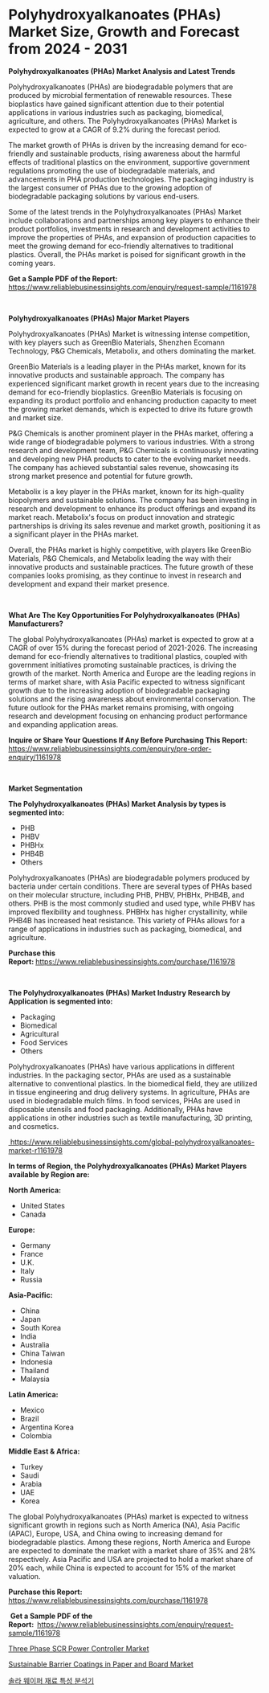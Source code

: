 <p><h1>Polyhydroxyalkanoates (PHAs) Market Size, Growth and Forecast from 2024 - 2031</h1></p><p><strong>Polyhydroxyalkanoates (PHAs) Market Analysis and Latest Trends</strong></p>
<p><p>Polyhydroxyalkanoates (PHAs) are biodegradable polymers that are produced by microbial fermentation of renewable resources. These bioplastics have gained significant attention due to their potential applications in various industries such as packaging, biomedical, agriculture, and others. The Polyhydroxyalkanoates (PHAs) Market is expected to grow at a CAGR of 9.2% during the forecast period.</p><p>The market growth of PHAs is driven by the increasing demand for eco-friendly and sustainable products, rising awareness about the harmful effects of traditional plastics on the environment, supportive government regulations promoting the use of biodegradable materials, and advancements in PHA production technologies. The packaging industry is the largest consumer of PHAs due to the growing adoption of biodegradable packaging solutions by various end-users.</p><p>Some of the latest trends in the Polyhydroxyalkanoates (PHAs) Market include collaborations and partnerships among key players to enhance their product portfolios, investments in research and development activities to improve the properties of PHAs, and expansion of production capacities to meet the growing demand for eco-friendly alternatives to traditional plastics. Overall, the PHAs market is poised for significant growth in the coming years.</p></p>
<p><strong>Get a Sample PDF of the Report:&nbsp;</strong> <a href="https://www.reliablebusinessinsights.com/enquiry/request-sample/1161978">https://www.reliablebusinessinsights.com/enquiry/request-sample/1161978</a></p>
<p>&nbsp;</p>
<p><strong>Polyhydroxyalkanoates (PHAs) Major Market Players</strong></p>
<p><p>Polyhydroxyalkanoates (PHAs) Market is witnessing intense competition, with key players such as GreenBio Materials, Shenzhen Ecomann Technology, P&G Chemicals, Metabolix, and others dominating the market. </p><p>GreenBio Materials is a leading player in the PHAs market, known for its innovative products and sustainable approach. The company has experienced significant market growth in recent years due to the increasing demand for eco-friendly bioplastics. GreenBio Materials is focusing on expanding its product portfolio and enhancing production capacity to meet the growing market demands, which is expected to drive its future growth and market size.</p><p>P&G Chemicals is another prominent player in the PHAs market, offering a wide range of biodegradable polymers to various industries. With a strong research and development team, P&G Chemicals is continuously innovating and developing new PHA products to cater to the evolving market needs. The company has achieved substantial sales revenue, showcasing its strong market presence and potential for future growth.</p><p>Metabolix is a key player in the PHAs market, known for its high-quality biopolymers and sustainable solutions. The company has been investing in research and development to enhance its product offerings and expand its market reach. Metabolix's focus on product innovation and strategic partnerships is driving its sales revenue and market growth, positioning it as a significant player in the PHAs market.</p><p>Overall, the PHAs market is highly competitive, with players like GreenBio Materials, P&G Chemicals, and Metabolix leading the way with their innovative products and sustainable practices. The future growth of these companies looks promising, as they continue to invest in research and development and expand their market presence.</p></p>
<p>&nbsp;</p>
<p><strong>What Are The Key Opportunities For Polyhydroxyalkanoates (PHAs) Manufacturers?</strong></p>
<p><p>The global Polyhydroxyalkanoates (PHAs) market is expected to grow at a CAGR of over 15% during the forecast period of 2021-2026. The increasing demand for eco-friendly alternatives to traditional plastics, coupled with government initiatives promoting sustainable practices, is driving the growth of the market. North America and Europe are the leading regions in terms of market share, with Asia Pacific expected to witness significant growth due to the increasing adoption of biodegradable packaging solutions and the rising awareness about environmental conservation. The future outlook for the PHAs market remains promising, with ongoing research and development focusing on enhancing product performance and expanding application areas.</p></p>
<p><strong>Inquire or Share Your Questions If Any Before Purchasing This Report:</strong> <a href="https://www.reliablebusinessinsights.com/enquiry/pre-order-enquiry/1161978">https://www.reliablebusinessinsights.com/enquiry/pre-order-enquiry/1161978</a></p>
<p>&nbsp;</p>
<p><strong>Market Segmentation</strong></p>
<p><strong>The Polyhydroxyalkanoates (PHAs) Market Analysis by types is segmented into:</strong></p>
<p><ul><li>PHB</li><li>PHBV</li><li>PHBHx</li><li>PHB4B</li><li>Others</li></ul></p>
<p><p>Polyhydroxyalkanoates (PHAs) are biodegradable polymers produced by bacteria under certain conditions. There are several types of PHAs based on their molecular structure, including PHB, PHBV, PHBHx, PHB4B, and others. PHB is the most commonly studied and used type, while PHBV has improved flexibility and toughness. PHBHx has higher crystallinity, while PHB4B has increased heat resistance. This variety of PHAs allows for a range of applications in industries such as packaging, biomedical, and agriculture.</p></p>
<p><strong>Purchase this Report:&nbsp;</strong><a href="https://www.reliablebusinessinsights.com/purchase/1161978">https://www.reliablebusinessinsights.com/purchase/1161978</a></p>
<p>&nbsp;</p>
<p><strong>The Polyhydroxyalkanoates (PHAs) Market Industry Research by Application is segmented into:</strong></p>
<p><ul><li>Packaging</li><li>Biomedical</li><li>Agricultural</li><li>Food Services</li><li>Others</li></ul></p>
<p><p>Polyhydroxyalkanoates (PHAs) have various applications in different industries. In the packaging sector, PHAs are used as a sustainable alternative to conventional plastics. In the biomedical field, they are utilized in tissue engineering and drug delivery systems. In agriculture, PHAs are used in biodegradable mulch films. In food services, PHAs are used in disposable utensils and food packaging. Additionally, PHAs have applications in other industries such as textile manufacturing, 3D printing, and cosmetics.</p></p>
<p><a href="https://www.reliablebusinessinsights.com/global-polyhydroxyalkanoates-market-r1161978">&nbsp;https://www.reliablebusinessinsights.com/global-polyhydroxyalkanoates-market-r1161978</a></p>
<p><strong>In terms of Region, the Polyhydroxyalkanoates (PHAs) Market Players available by Region are:</strong></p>
<p>
    <p> <strong> North America: </strong>
        <ul>
            <li>United States</li>
            <li>Canada</li>
        </ul>
        </p> 
    <p> <strong> Europe: </strong>
        <ul>
            <li>Germany</li>
            <li>France</li>
            <li>U.K.</li>
            <li>Italy</li>
            <li>Russia</li>
        </ul>
        </p> 
    <p> <strong> Asia-Pacific: </strong>
        <ul>
            <li>China</li>
            <li>Japan</li>
            <li>South Korea</li>
            <li>India</li>
            <li>Australia</li>
            <li>China Taiwan</li>
            <li>Indonesia</li>
            <li>Thailand</li>
            <li>Malaysia</li>
        </ul>
        </p> 
    <p> <strong> Latin America: </strong>
        <ul>
            <li>Mexico</li>
            <li>Brazil</li>
            <li>Argentina Korea</li>
            <li>Colombia</li>
        </ul>
        </p> 
    <p> <strong> Middle East & Africa: </strong>
        <ul>
            <li>Turkey</li>
            <li>Saudi</li>
            <li>Arabia</li>
            <li>UAE</li>
            <li>Korea</li>
        </ul>
    </p>
    </p>
<p><p>The global Polyhydroxyalkanoates (PHAs) market is expected to witness significant growth in regions such as North America (NA), Asia Pacific (APAC), Europe, USA, and China owing to increasing demand for biodegradable plastics. Among these regions, North America and Europe are expected to dominate the market with a market share of 35% and 28% respectively. Asia Pacific and USA are projected to hold a market share of 20% each, while China is expected to account for 15% of the market valuation.</p></p>
<p><strong>Purchase this Report: </strong><a href="https://www.reliablebusinessinsights.com/purchase/1161978">https://www.reliablebusinessinsights.com/purchase/1161978</a></p>
<p>&nbsp;<strong>Get a Sample PDF of the Report:&nbsp;&nbsp;</strong><a href="https://www.reliablebusinessinsights.com/enquiry/request-sample/1161978">https://www.reliablebusinessinsights.com/enquiry/request-sample/1161978</a></p>
<p><strong></strong></p>
<p><p><a href="https://view.publitas.com/reportprime-1/global-three-phase-scr-power-controller-industry-types-applications-market-players-regional-growth-analysis-and-future-scenarios-2024-2031/">Three Phase SCR Power Controller Market</a></p><p><a href="https://github.com/lsapaaep8/Market-Research-Report-List-1/blob/main/sustainable-barrier-coatings-in-paper-and-board-market.md">Sustainable Barrier Coatings in Paper and Board Market</a></p><p><a href="https://github.com/LoganRew1964/Market-Research-Report-List-1/blob/main/5060563142256.md">솔라 웨이퍼 재료 특성 분석기</a></p></p>